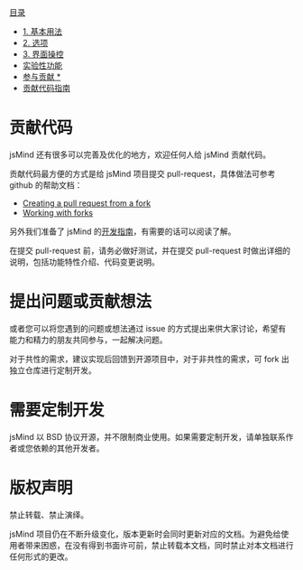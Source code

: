 [目录](index.md)

* [1. 基本用法](1.usage.md)
* [2. 选项](2.options.md)
* [3. 界面操控](3.operation.md)
* [实验性功能](experimental-features.md)
* [参与贡献 *](4.contribution.md)
* [贡献代码指南](5.development.md)

贡献代码
===

jsMind 还有很多可以完善及优化的地方，欢迎任何人给 jsMind 贡献代码。

贡献代码最方便的方式是给 jsMind 项目提交 pull-request，具体做法可参考 github 的帮助文档：

* [Creating a pull request from a fork](https://help.github.com/en/articles/creating-a-pull-request-from-a-fork)
* [Working with forks](https://help.github.com/en/articles/working-with-forks)

另外我们准备了 jsMind 的[开发指南](5.development.md)，有需要的话可以阅读了解。

在提交 pull-request 前，请务必做好测试，并在提交 pull-request 时做出详细的说明，包括功能特性介绍、代码变更说明。


提出问题或贡献想法
===

或者您可以将您遇到的问题或想法通过 issue 的方式提出来供大家讨论，希望有能力和精力的朋友共同参与，一起解决问题。

对于共性的需求，建议实现后回馈到开源项目中，对于非共性的需求，可 fork 出独立仓库进行定制开发。

需要定制开发
===

jsMind 以 BSD 协议开源，并不限制商业使用。如果需要定制开发，请单独联系作者或您依赖的其他开发者。

版权声明
===

禁止转载、禁止演绎。

jsMind 项目仍在不断升级变化，版本更新时会同时更新对应的文档。为避免给使用者带来困惑，在没有得到书面许可前，禁止转载本文档，同时禁止对本文档进行任何形式的更改。
